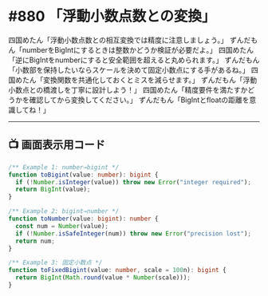 # #880 「浮動小数点数との変換」

四国めたん「浮動小数点数との相互変換では精度に注意しましょう。」
ずんだもん「numberをBigIntにするときは整数かどうか検証が必要だよ。」
四国めたん「逆にBigIntをnumberにすると安全範囲を超えると丸められます。」
ずんだもん「小数部を保持したいならスケールを決めて固定小数点にする手があるね。」
四国めたん「変換関数を共通化しておくとミスを減らせます。」
ずんだもん「浮動小数点との橋渡しを丁寧に設計しよう！」
四国めたん「精度要件を満たすかどうかを確認してから変換してください。」
ずんだもん「BigIntとfloatの距離を意識してね！」

---

## 📺 画面表示用コード

```typescript
/** Example 1: number→bigint */
function toBigint(value: number): bigint {
  if (!Number.isInteger(value)) throw new Error("integer required");
  return BigInt(value);
}

/** Example 2: bigint→number */
function toNumber(value: bigint): number {
  const num = Number(value);
  if (!Number.isSafeInteger(num)) throw new Error("precision lost");
  return num;
}

/** Example 3: 固定小数点 */
function toFixedBigint(value: number, scale = 100n): bigint {
  return BigInt(Math.round(value * Number(scale)));
}
```
